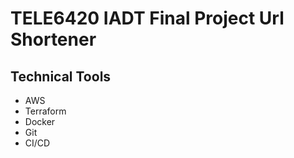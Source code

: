 # TELE6420 IADT Final Project Url Shortener
## Technical Tools
- AWS
- Terraform
- Docker
- Git
- CI/CD
